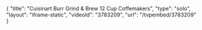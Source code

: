 {
    "title": "Cuisinart Burr Grind & Brew 12 Cup Coffemakers",
    "type": "solo",
    "layout": "iframe-static",
    "videoId": "3783209",
    "url": "\/tvpembed\/3783209"
}